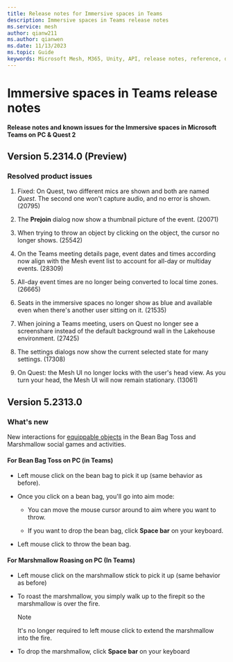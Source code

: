 ```yaml
---
title: Release notes for Immersive spaces in Teams
description: Immersive spaces in Teams release notes
ms.service: mesh
author: qianw211    
ms.author: qianwen
ms.date: 11/13/2023
ms.topic: Guide
keywords: Microsoft Mesh, M365, Unity, API, release notes, reference, documentation, features, performance
---
```


# Immersive spaces in Teams release notes

**Release notes and known issues for the Immersive spaces in Microsoft Teams on PC & Quest 2**

## Version 5.2314.0 (Preview)

### Resolved product issues

1. Fixed: On Quest, two different mics are shown and both are named *Quest*. The second one won't capture audio, and no error is shown. (20795)

1. The **Prejoin** dialog now show a thumbnail picture of the event. (20071)

1. When trying to throw an object by clicking on the object, the cursor no longer shows. (25542)

1. On the Teams meeting details page, event dates and times according now align with the Mesh event list to account for all-day or multiday events. (28309)

1. All-day event times are no longer being converted to local time zones. (26665)

1. Seats in the immersive spaces no longer show as blue and available even when there's another user sitting on it. (21535)

1. When joining a Teams meeting, users on Quest no longer see a screenshare instead of the default background wall in the Lakehouse environment. (27425)

1. The settings dialogs now show the current selected state for many settings. (17308)

1. On Quest: the Mesh UI no longer locks with the user's head view. As you turn your head, the Mesh UI will now remain stationary. (13061)

## Version 5.2313.0

### What's new

New interactions for [equippable objects](/mesh/develop/enhance-your-environment/avatar-and-object-interactions/interactables#equippable-objects) in the Bean Bag Toss and Marshmallow social games and activities.

#### For Bean Bag Toss on PC (in Teams)

* Left mouse click on the bean bag to pick it up (same behavior as before).

* Once you click on a bean bag, you'll go into aim mode:  

    * You can move the mouse cursor around to aim where you want to throw.

    * If you want to drop the bean bag, click **Space bar** on your keyboard. 

* Left mouse click to throw the bean bag.

#### For Marshmallow Roasing on PC (In Teams)

* Left mouse click on the marshmallow stick to pick it up (same behavior as before)

* To roast the marshmallow, you simply walk up to the firepit so the marshmallow is over the fire.  

    >[!Note]
    >It's no longer required to left mouse click to extend the marshmallow into the fire.

* To drop the marshmallow, click **Space bar** on your keyboard



